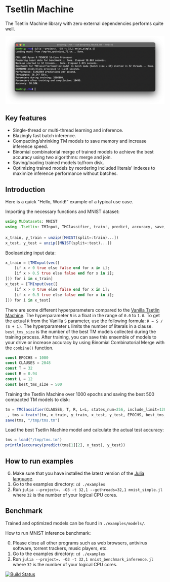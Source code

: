 # Tsetlin Machine

The Tsetlin Machine library with zero external dependencies performs quite well.

<img src="https://raw.githubusercontent.com/BooBSD/Tsetlin.jl/main/raw/benchmark.png">

Key features
------------

  - Single-thread or multi-thread learning and inference.
  - Blazingly fast batch inference.
  - Compacting/shrinking TM models to save memory and increase inference speed.
  - Binomial combinatorial merge of trained models to achieve the best accuracy using two algorithms: merge and join.
  - Saving/loading trained models to/from disk.
  - Optimizing trained models by reordering included literals' indexes to maximize inference performance without batches.


Introduction
------------

Here is a quick "Hello, World!" example of a typical use case.

Importing the necessary functions and MNIST dataset:

```julia
using MLDatasets: MNIST
using .Tsetlin: TMInput, TMClassifier, train!, predict, accuracy, save, load, unzip

x_train, y_train = unzip([MNIST(split=:train)...])
x_test, y_test = unzip([MNIST(split=:test)...])
```

Booleanizing input data:

```julia
x_train = [TMInput(vec([
    [if x > 0 true else false end for x in i];
    [if x > 0.5 true else false end for x in i];
])) for i in x_train]
x_test = [TMInput(vec([
    [if x > 0 true else false end for x in i];
    [if x > 0.5 true else false end for x in i];
])) for i in x_test]
```

There are some different hyperparameters compared to the [Vanilla Tsetlin Machine](https://github.com/cair/tmu).
The hyperparameter `R` is a float in the range of `0.0` to `1.0`.
To get the actual `R` from the Vanilla `S` parameter, use the following formula: `R = S / (S + 1)`.
The hyperparameter `L` limits the number of literals in a clause.
`best_tms_size` is the number of the best TM models collected during the training process.
After training, you can save this ensemble of models to your drive or increase accuracy by using Binomial Combinatorial Merge with the `combine()` function.

```julia
const EPOCHS = 1000
const CLAUSES = 2048
const T = 32
const R = 0.94
const L = 12
const best_tms_size = 500
```

Training the Tsetlin Machine over 1000 epochs and saving the best 500 compacted TM models to disk:

```julia
tm = TMClassifier(CLAUSES, T, R, L=L, states_num=256, include_limit=128)
_, tms = train!(tm, x_train, y_train, x_test, y_test, EPOCHS, best_tms_size=best_tms_size, best_tms_compile=true, shuffle=true, batch=true)
save(tms, "/tmp/tms.tm")
```

Load the best Tsetlin Machine model and calculate the actual test accuracy:

```julia
tms = load("/tmp/tms.tm")
println(accuracy(predict(tms[1][2], x_test), y_test))
```

How to run examples
-------------------

0. Make sure that you have installed the latest version of the [Julia language](https://julialang.org/downloads/).
1. Go to the examples directory: `cd ./examples`
2. Run `julia --project=. -O3 -t 32,1 --gcthreads=32,1 mnist_simple.jl` where `32` is the number of your logical CPU cores.

Benchmark
---------

Trained and optimized models can be found in `./examples/models/`.

How to run MNIST inference benchmark:

0. Please close all other programs such as web browsers, antivirus software, torrent trackers, music players, etc.
1. Go to the examples directory: `cd ./examples`
2. Run `julia --project=. -O3 -t 32,1 mnist_benchmark_inference.jl` where `32` is the number of your logical CPU cores.



[![Build Status](https://github.com/BooBSD/Tsetlin.jl/actions/workflows/CI.yml/badge.svg?branch=main)](https://github.com/BooBSD/Tsetlin.jl/actions/workflows/CI.yml?query=branch%3Amain)
